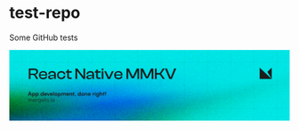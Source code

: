 # test-repo
Some GitHub tests

<picture>
  
  <source media="(prefers-color-scheme: dark)" srcset="./banner-dark.svg">
  <img alt="banner"
    src="./banner-light.svg">
</picture>

